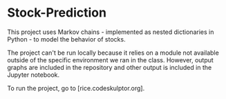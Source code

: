 # Stock-Prediction
This project uses Markov chains - implemented as nested dictionaries in Python - to model the behavior of stocks.

The project can't be run locally because it relies on a module not available outside of 
the specific environment we ran in the class. However, output graphs are included in the repository
and other output is included in the Jupyter notebook.

To run the project, go to [rice.codeskulptor.org].
